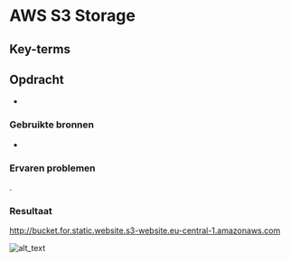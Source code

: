 # AWS S3 Storage


## Key-terms


## Opdracht

- 

### Gebruikte bronnen
-
### Ervaren problemen
.

### Resultaat

http://bucket.for.static.website.s3-website.eu-central-1.amazonaws.com

![alt_text]()
